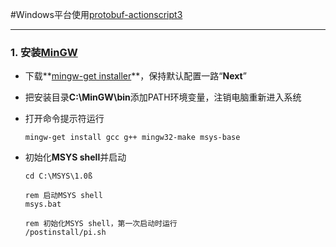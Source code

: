 #Windows平台使用[protobuf-actionscript3][1]
- - - - - -
[1]: http://code.google.com/p/protobuf-actionscript3/ "http://code.google.com/p/protobuf-actionscript3/"
[2]: http://mingw.org/wiki/Getting_Started "http://mingw.org/wiki/Getting_Started"
[3]: http://sourceforge.net/projects/mingw/files/Installer/mingw-get-inst/ "http://sourceforge.net/projects/mingw/files/Installer/mingw-get-inst/"

### 1. 安装[MinGW][2]  
* 下载**[mingw-get installer][3]**，保持默认配置一路“**Next**”
* 把安装目录**C:\MinGW\bin**添加PATH环境变量，注销电脑重新进入系统
* 打开命令提示符运行  
  	
	```
	mingw-get install gcc g++ mingw32-make msys-base
	```
		
* 初始化**MSYS shell**并启动  
  	
	```
	cd C:\MSYS\1.0ß
		
	rem 启动MSYS shell
	msys.bat
		
	rem 初始化MSYS shell，第一次启动时运行
	/postinstall/pi.sh
	```